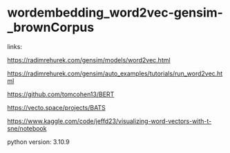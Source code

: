 # wordembedding_word2vec-gensim-_brownCorpus

links:

https://radimrehurek.com/gensim/models/word2vec.html

https://radimrehurek.com/gensim/auto_examples/tutorials/run_word2vec.html

https://github.com/tomcohen13/BERT

https://vecto.space/projects/BATS

https://www.kaggle.com/code/jeffd23/visualizing-word-vectors-with-t-sne/notebook

python version: 3.10.9
